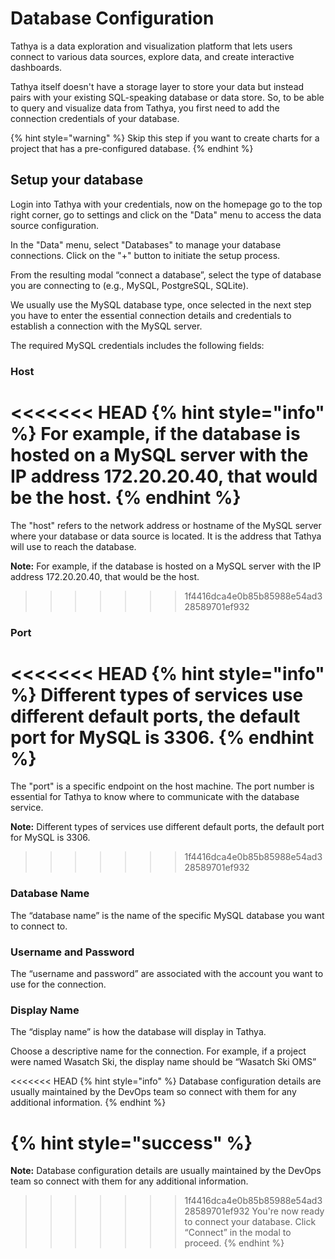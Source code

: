 # Database Configuration

Tathya is a data exploration and visualization platform that lets users connect to various data sources, explore data, and create interactive dashboards.

Tathya itself doesn't have a storage layer to store your data but instead pairs with your existing SQL-speaking database or data store. So, to be able to query and visualize data from Tathya, you first need to add the connection credentials of your database.

{% hint style="warning" %}
Skip this step if you want to create charts for a project that has a pre-configured database.
{% endhint %}

## Setup your database

Login into Tathya with your credentials, now on the homepage go to the top right corner, go to settings and click on the "Data" menu to access the data source configuration.

In the "Data" menu, select "Databases" to manage your database connections. Click on the "+" button to initiate the setup process.

From the resulting modal “connect a database”, select the type of database you are connecting to (e.g., MySQL, PostgreSQL, SQLite).

We usually use the MySQL database type, once selected in the next step you have to enter the essential connection details and credentials to establish a connection with the MySQL server.

The required MySQL credentials includes the following fields:

### Host

<<<<<<< HEAD
{% hint style="info" %}
For example, if the database is hosted on a MySQL server with the IP address 172.20.20.40, that would be the host.
{% endhint %}
=======
The "host" refers to the network address or hostname of the MySQL server where your database or data source is located. It is the address that Tathya will use to reach the database.

**Note:** For example, if the database is hosted on a MySQL server with the IP address 172.20.20.40, that would be the host.
>>>>>>> 1f4416dca4e0b85b85988e54ad328589701ef932

### Port

<<<<<<< HEAD
{% hint style="info" %}
Different types of services use different default ports, the default port for MySQL is 3306.
{% endhint %}
=======
The "port" is a specific endpoint on the host machine. The port number is essential for Tathya to know where to communicate with the database service.

**Note:** Different types of services use different default ports, the default port for MySQL is 3306.
>>>>>>> 1f4416dca4e0b85b85988e54ad328589701ef932

### Database Name

The “database name” is the name of the specific MySQL database you want to connect to.

### Username and Password

The “username and password” are associated with the account you want to use for the connection.

### Display Name

The “display name” is how the database will display in Tathya.

Choose a descriptive name for the connection. For example, if a project were named Wasatch Ski, the display name should be “Wasatch Ski OMS”

<<<<<<< HEAD
{% hint style="info" %}
Database configuration details are usually maintained by the DevOps team so connect with them for any additional information.
{% endhint %}

{% hint style="success" %}
=======
**Note:** Database configuration details are usually maintained by the DevOps team so connect with them for any additional information.

>>>>>>> 1f4416dca4e0b85b85988e54ad328589701ef932
You're now ready to connect your database. Click “Connect” in the modal to proceed.
{% endhint %}